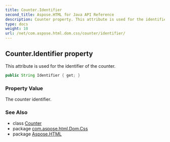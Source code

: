 ```yaml
---
title: Counter.Identifier
second_title: Aspose.HTML for Java API Reference
description: Counter property. This attribute is used for the identifier of the counter
type: docs
weight: 10
url: /net/com.aspose.html.dom.css/counter/identifier/
---
```

## Counter.Identifier property

This attribute is used for the identifier of the counter.

```java
public String Identifier { get; }
```

### Property Value

The counter identifier.

### See Also

* class [Counter](../)
* package [com.aspose.html.Dom.Css](../../counter/)
* package [Aspose.HTML](../../../)
